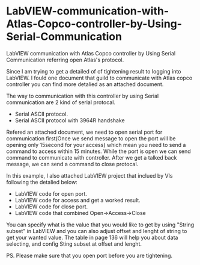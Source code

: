 # LabVIEW-communication-with-Atlas-Copco-controller-by-Using-Serial-Communication
LabVIEW communication with Atlas Copco controller by Using Serial Communication referring open Atlas's protocol.

Since I am trying to get a detailed of of tightening result to logging into LabVIEW. I fould one document that guild to communicate with Atlas copco controller you can find more detalied as an attached document.

The way to communication with this controller by using Serial communication are 2 kind of serial protocal.
- Serial ASCII protocol.
- Serial ASCII protocol with 3964R handshake 

Refered an attached document, we need to open serial port for communication first(Once we send message to open the port will be opening only 15second for your access) which mean you need to send a command to access within 15 minutes.
While the port is open we can send command to communicate with controller. After we get a talked back message, we can send a command to close protocal.

In this example, I also attached LabVIEW project that inclued by VIs following the detalied below:
- LabVIEW code for open port.
- LabVIEW code for access and get a worked result.
- LabVIEW code for close port.
- LabVIEW code that combined Open->Access->Close 

You can specify what is the value that you would like to get by using "String subset" in LabVIEW and you can also adjust offset and lenght of string to get your wanted value.
The table in page 136 will help you about data selecting, and config Sting subset at offset and lenght.

PS. Please make sure that you open port before you are tightening.
